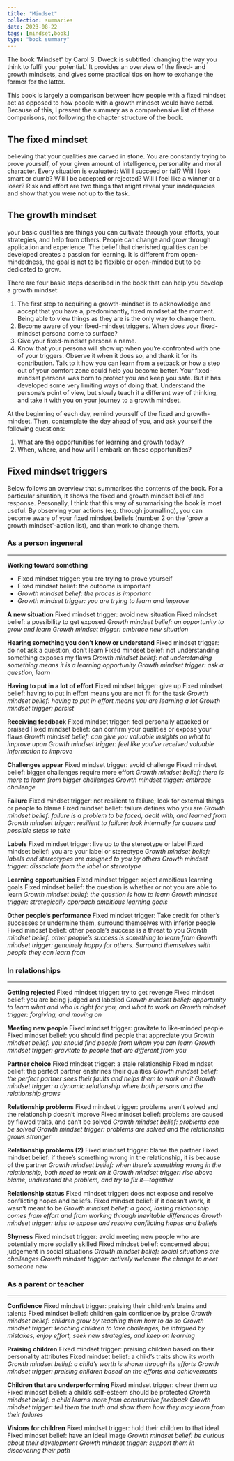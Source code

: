 ```yaml
---
title: "Mindset"
collection: summaries
date: 2023-08-22
tags: [mindset,book]
type: "book summary"
---
```


The book 'Mindset' by Carol S. Dweck is subtitled 'changing the way you think to fulfil your potential.' It provides an overview of the fixed- and growth mindsets, and gives some practical tips on how to exchange the former for the latter.

This book is largely a comparison between how people with a fixed mindset act as opposed to how people with a growth mindset would have acted. Because of this, I present the summary as a comprehensive list of these comparisons, not following the chapter structure of the book.
## The fixed mindset
believing that your qualities are carved in stone. You are constantly trying to prove yourself, of your given amount of intelligence, personality and moral character. Every situation is evaluated: Will I succeed or fail? Will I look smart or dumb? Will I be accepted or rejected? Will I feel like a winner or a loser? Risk and effort are two things that might reveal your inadequacies and show that you were not up to the task.
## The growth mindset
your basic qualities are things you can cultivate through your efforts, your strategies, and help from others. People can change and grow through application and experience. The belief that cherished qualities can be developed creates a passion for learning. It is different from open-mindedness, the goal is not to be flexible or open-minded but to be dedicated to grow.

There are four basic steps described in the book that can help you develop a growth mindset:
1. The first step to acquiring a growth-mindset is to acknowledge and accept that you have a, predominantly, fixed mindset at the moment. Being able to view things as they are is the only way to change them.
2. Become aware of your fixed-mindset triggers. When does your fixed-mindset persona come to surface?
3. Give your fixed-mindset persona a name.
4. Know that your persona will show up when you’re confronted with one of your triggers. Observe it when it does so, and thank it for its contribution. Talk to it how you can learn from a setback or how a step out of your comfort zone could help you become better. Your fixed-mindset persona was born to protect you and keep you safe. But it has developed some very limiting ways of doing that. Understand the persona’s point of view, but slowly teach it a different way of thinking, and take it with you on your journey to a growth mindset.

At the beginning of each day, remind yourself of the fixed and growth-mindset. Then, contemplate the day ahead of you, and ask yourself the following questions:
1. What are the opportunities for learning and growth today?
2. When, where, and how will I embark on these opportunities?

## Fixed mindset triggers
Below follows an overview that summarises the contents of the book. For a particular situation, it shows the fixed and growth mindset belief and response. Personally, I think that this way of summarising the book is most useful. By observing your actions (e.g. through journalling), you can become aware of your fixed mindset beliefs (number 2 on the 'grow a growth mindset'-action list), and than work to change them.

### As a person ingeneral
---
**Working toward something**
- Fixed mindset trigger: you are trying to prove yourself
- Fixed mindset belief: the outcome is important
- *Growth mindset belief: the proces is important*
- *Growth mindset trigger: you are trying to learn and improve*

**A new situation**
Fixed mindset trigger: avoid new situation
Fixed mindset belief: a possibility to get exposed
*Growth mindset belief: an opportunity to grow and learn*
*Growth mindset trigger: embrace new situation*

**Hearing something you don’t know or understand**
Fixed mindset trigger: do not ask a question, don’t learn
Fixed mindset belief: not understanding something exposes my flaws
*Growth mindset belief: not understanding something means it is a learning opportunity*
*Growth mindset trigger: ask a question, learn*

**Having to put in a lot of effort**
Fixed mindset trigger: give up
Fixed mindset belief: having to put in effort means you are not fit for the task
*Growth mindset belief: having to put in effort means you are learning a lot*
*Growth mindset trigger: persist*

**Receiving feedback**
Fixed mindset trigger: feel personally attacked or praised
Fixed mindset belief: can confirm your qualities or expose your flaws
*Growth mindset belief: can give you valuable insights on what to improve upon*
*Growth mindset trigger: feel like you’ve received valuable information to improve*

**Challenges appear**
Fixed mindset trigger: avoid challenge
Fixed mindset belief: bigger challenges require more effort
*Growth mindset belief: there is more to learn from bigger challenges*
*Growth mindset trigger: embrace challenge*

**Failure**
Fixed mindset trigger: not resilient to failure; look for external things or people to blame
Fixed mindset belief: failure defines who you are
*Growth mindset belief: failure is a problem to be faced, dealt with, and learned from*
*Growth mindset trigger: resilient to failure; look internally for causes and possible steps to take*

**Labels**
Fixed mindset trigger: live up to the stereotype or label
Fixed mindset belief: you are your label or stereotype
*Growth mindset belief: labels and stereotypes are assigned to you by others*
*Growth mindset trigger: dissociate from the label or stereotype*

**Learning opportunities**
Fixed mindset trigger: reject ambitious learning goals
Fixed mindset belief: the question is whether or not you are able to learn
*Growth mindset belief: the question is how to learn*
*Growth mindset trigger: strategically approach ambitious learning goals*

**Other people’s performance**
Fixed mindset trigger: Take credit for other’s successes or undermine them, surround themselves with inferior people
Fixed mindset belief: other people’s success is a threat to you
*Growth mindset belief: other people’s success is something to learn from*
*Growth mindset trigger: genuinely happy for others. Surround themselves with people they can learn from*

### In relationships
---
**Getting rejected**
Fixed mindset trigger: try to get revenge
Fixed mindset belief: you are being judged and labelled
*Growth mindset belief: opportunity to learn what and who is right for you, and what to work on*
*Growth mindset trigger: forgiving, and moving on*

**Meeting new people**
Fixed mindset trigger: gravitate to like-minded people
Fixed mindset belief: you should find people that appreciate you
*Growth mindset belief: you should find people from whom you can learn*
*Growth mindset trigger: gravitate to people that are different from you*

**Partner choice**
Fixed mindset trigger: a stale relationship
Fixed mindset belief: the perfect partner enshrines their qualities
*Growth mindset belief: the perfect partner sees their faults and helps them to work on it*
*Growth mindset trigger: a dynamic relationship where both persons and the relationship grows*

**Relationship problems**
Fixed mindset trigger: problems aren’t solved and the relationship doesn’t improve
Fixed mindset belief: problems are caused by flawed traits, and can’t be solved
*Growth mindset belief: problems can be solved*
*Growth mindset trigger: problems are solved and the relationship grows stronger*

**Relationship problems (2)**
Fixed mindset trigger: blame the partner
Fixed mindset belief: if there’s something wrong in the relationship, it is because of the partner
*Growth mindset belief: when there’s something wrong in the relationship, both need to work on it*
*Growth mindset trigger: rise above blame, understand the problem, and try to fix it—together*

**Relationship status**
Fixed mindset trigger: does not expose and resolve conflicting hopes and beliefs.
Fixed mindset belief: if it doesn’t work, it wasn’t meant to be
*Growth mindset belief: a good, lasting relationship comes from effort and from working through inevitable differences*
*Growth mindset trigger: tries to expose and resolve conflicting hopes and beliefs*

**Shyness**
Fixed mindset trigger: avoid meeting new people who are potentially more socially skilled
Fixed mindset belief: concerned about judgement in social situations
*Growth mindset belief: social situations are challenges*
*Growth mindset trigger: actively welcome the change to meet someone new*

### As a parent or teacher
---
**Confidence**
Fixed mindset trigger: praising their children’s brains and talents
Fixed mindset belief: children gain confidence by praise
*Growth mindset belief: children grow by teaching them how to do so*
*Growth mindset trigger: teaching children to love challenges, be intrigued by mistakes, enjoy effort, seek new strategies, and keep on learning*

**Praising children**
Fixed mindset trigger: praising children based on their personality attributes
Fixed mindset belief: a child’s traits show its worth
*Growth mindset belief: a child’s worth is shown through its efforts*
*Growth mindset trigger: praising children based on the efforts and achievements*

**Children that are underperforming**
Fixed mindset trigger: cheer them up
Fixed mindset belief: a child’s self-esteem should be protected
*Growth mindset belief: a child learns more from constructive feedback*
*Growth mindset trigger: tell them the truth and show them how they may learn from their failures*

**Visions for children**
Fixed mindset trigger: hold their children to that ideal
Fixed mindset belief: have an ideal image
*Growth mindset belief: be curious about their development*
*Growth mindset trigger: support them in discovering their path*
